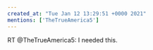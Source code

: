 ```yaml
---
created_at: "Tue Jan 12 13:29:51 +0000 2021"
mentions: ['TheTrueAmerica5']
---
```


RT @TheTrueAmerica5: I needed this.